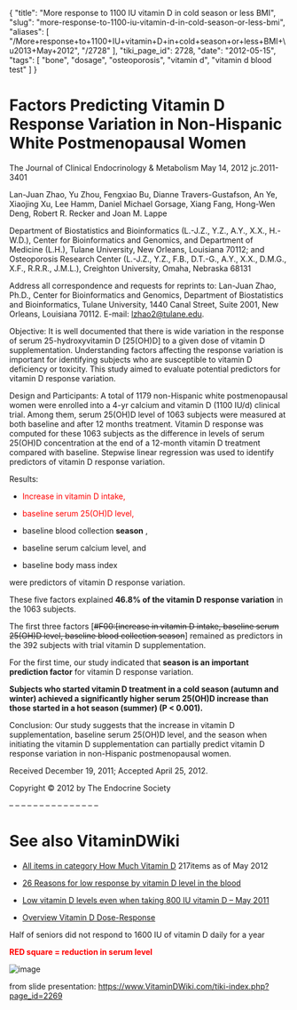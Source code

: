 {
    "title": "More response to 1100 IU vitamin D in cold season or less BMI",
    "slug": "more-response-to-1100-iu-vitamin-d-in-cold-season-or-less-bmi",
    "aliases": [
        "/More+response+to+1100+IU+vitamin+D+in+cold+season+or+less+BMI+\u2013+May+2012",
        "/2728"
    ],
    "tiki_page_id": 2728,
    "date": "2012-05-15",
    "tags": [
        "bone",
        "dosage",
        "osteoporosis",
        "vitamin d",
        "vitamin d blood test"
    ]
}


# Factors Predicting Vitamin D Response Variation in Non-Hispanic White Postmenopausal Women

The Journal of Clinical Endocrinology & Metabolism May 14, 2012 jc.2011-3401

Lan-Juan Zhao, Yu Zhou, Fengxiao Bu, Dianne Travers-Gustafson, An Ye, Xiaojing Xu, Lee Hamm, Daniel Michael Gorsage, Xiang Fang, Hong-Wen Deng, Robert R. Recker and Joan M. Lappe

Department of Biostatistics and Bioinformatics (L.-J.Z., Y.Z., A.Y., X.X., H.-W.D.), Center for Bioinformatics and Genomics, and Department of Medicine (L.H.), Tulane University, New Orleans, Louisiana 70112; and Osteoporosis Research Center (L.-J.Z., Y.Z., F.B., D.T.-G., A.Y., X.X., D.M.G., X.F., R.R.R., J.M.L.), Creighton University, Omaha, Nebraska 68131

Address all correspondence and requests for reprints to: Lan-Juan Zhao, Ph.D., Center for Bioinformatics and Genomics, Department of Biostatistics and Bioinformatics, Tulane University, 1440 Canal Street, Suite 2001, New Orleans, Louisiana 70112. E-mail: lzhao2@tulane.edu.

Objective: It is well documented that there is wide variation in the response of serum 25-hydroxyvitamin D <span>[25(OH)D]</span> to a given dose of vitamin D supplementation. Understanding factors affecting the response variation is important for identifying subjects who are susceptible to vitamin D deficiency or toxicity. This study aimed to evaluate potential predictors for vitamin D response variation.

Design and Participants: A total of 1179 non-Hispanic white postmenopausal women were enrolled into a 4-yr calcium and vitamin D (1100 IU/d) clinical trial. Among them, serum 25(OH)D level of 1063 subjects were measured at both baseline and after 12 months treatment. Vitamin D response was computed for these 1063 subjects as the difference in levels of serum 25(OH)D concentration at the end of a 12-month vitamin D treatment compared with baseline. Stepwise linear regression was used to identify predictors of vitamin D response variation.

Results: 

* <span style="color:#F00;">Increase in vitamin D intake,</span> 

* <span style="color:#F00;">baseline serum 25(OH)D level, </span>

* baseline blood collection  **season** , 

* baseline serum calcium level, and 

* baseline body mass index 

were predictors of vitamin D response variation. 

These five factors explained  **46.8% of the vitamin D response variation**  in the 1063 subjects. 

The first three factors <span>[~~#F00:[increase in vitamin D intake, baseline serum 25(OH)D level, baseline blood collection season~~]</span> remained as predictors in the 392 subjects with trial vitamin D supplementation. 

For the first time, our study indicated that  **season is an important prediction factor**  for vitamin D response variation. 

 **Subjects who started vitamin D treatment in a cold season (autumn and winter) achieved a significantly higher serum 25(OH)D increase than those started in a hot season (summer) (P < 0.001).** 

Conclusion: Our study suggests that the increase in vitamin D supplementation, baseline serum 25(OH)D level, and the season when initiating the vitamin D supplementation can partially predict vitamin D response variation in non-Hispanic postmenopausal women.

Received December 19, 2011; Accepted April 25, 2012.

Copyright © 2012 by The Endocrine Society

– – – – – – – – – – – – – – – 

# See also VitaminDWiki

* [All items in category How Much Vitamin D](https://www.VitaminDWiki.com/tiki-browse_categories.php?parentId=4&sort_mode=created_desc) 217items as of May 2012

* [26 Reasons for low response by vitamin D level in the blood](/tags/26-reasons-for-low-response-by-vitamin-d-level-in-the-blood.html)

* [Low vitamin D levels even when taking 800 IU vitamin D – May 2011](/posts/low-vitamin-d-levels-even-when-taking-800-iu-vitamin-d)

* [Overview Vitamin D Dose-Response](/posts/overview-vitamin-d-dose-response)

Half of seniors did not respond to 1600 IU of vitamin D daily for a year

 **<span style="color:#F00;">RED square = reduction in serum level</span>** 

<img src="/attachments/d3.mock.jpg" alt="image" style="max-width: 500px;">

from slide presentation: https://www.VitaminDWiki.com/tiki-index.php?page_id=2269